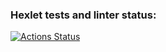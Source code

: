 ### Hexlet tests and linter status:
[![Actions Status](https://github.com/MarioOtto/python-project-lvl1/workflows/hexlet-check/badge.svg)](https://github.com/MarioOtto/python-project-lvl1/actions)